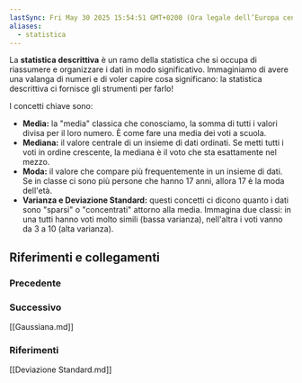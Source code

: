 ```yaml
---
lastSync: Fri May 30 2025 15:54:51 GMT+0200 (Ora legale dell’Europa centrale)
aliases:
  - statistica
---
```

La **statistica descrittiva** è un ramo della statistica che si occupa di riassumere e organizzare i dati in modo significativo. Immaginiamo di avere una valanga di numeri e di voler capire cosa significano: la statistica descrittiva ci fornisce gli strumenti per farlo!

I concetti chiave sono:
- **Media:** la "media" classica che conosciamo, la somma di tutti i valori divisa per il loro numero. È come fare una media dei voti a scuola.
- **Mediana:** il valore centrale di un insieme di dati ordinati. Se metti tutti i voti in ordine crescente, la mediana è il voto che sta esattamente nel mezzo.
- **Moda:** il valore che compare più frequentemente in un insieme di dati. Se in classe ci sono più persone che hanno 17 anni, allora 17 è la moda dell'età.
- **Varianza e Deviazione Standard:** questi concetti ci dicono quanto i dati sono "sparsi" o "concentrati" attorno alla media. Immagina due classi: in una tutti hanno voti molto simili (bassa varianza), nell'altra i voti vanno da 3 a 10 (alta varianza).



## Riferimenti e collegamenti
### Precedente


### Successivo
[[Gaussiana.md]]

### Riferimenti
[[Deviazione Standard.md]]